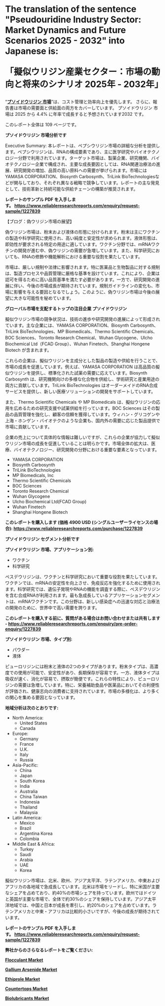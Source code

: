 <p><h1>The translation of the sentence "Pseudouridine Industry Sector: Market Dynamics and Future Scenarios 2025 - 2032" into Japanese is:

「擬似ウリジン産業セクター：市場の動向と将来のシナリオ 2025年 - 2032年」</h1></p><p>&ldquo;<strong><a href="https://www.reliableresearchreports.com/pseudouridine-r1227839?utm_campaign=107&utm_medium=9&utm_source=Github&utm_content=ia&utm_term=18032025&utm_id=pseudouridine">プソイドウリジン 市場</a></strong>&rdquo;は、コスト管理と効率向上を優先します。 さらに、報告書は市場の需要面と供給面の両方をカバーしています。 プソイドウリジン 市場は 2025 から 4.4% に年率で成長すると予想されています2032 です。</p>
<p>このレポート全体は 109 ページです。</p>
<p><strong>プソイドウリジン 市場分析です</strong></p>
<p><p>Executive Summary: 本レポートは、ペプシウリジン市場の詳細な分析を提供します。ペプシウリジンは、RNAの構成要素であり、主に医学研究やバイオテクノロジー分野で利用されています。ターゲット市場は、製薬企業、研究機関、バイオテクノロジー企業で構成され、主要な成長要因としては、RNA関連治療法の進展、研究開発の増加、品質の高い原料への需要が挙げられます。市場にはYAMASA CORPORATION、Biosynth Carbosynth、TriLink BioTechnologiesなどが関与しており、それぞれ異なる戦略で競争しています。レポートの主な発見として、技術革新と持続可能な供給チェーンの構築が推奨されます。</p></p>
<p><strong>レポートのサンプル PDF を入手します。&nbsp;<a href="https://www.reliableresearchreports.com/enquiry/request-sample/1227839?utm_campaign=107&utm_medium=9&utm_source=Github&utm_content=ia&utm_term=18032025&utm_id=pseudouridine">https://www.reliableresearchreports.com/enquiry/request-sample/1227839</a></strong></p>
<p><p>【ブログ：偽ウリジン市場の展望】</p><p>偽ウリジン市場は、粉末および液体の形態に分けられます。粉末は主にワクチンの製造や科学研究に使用され、高い純度と安定性が求められます。液体形態は、即効性が要求される特定の用途に適しています。ワクチン分野では、mRNAワクチンの開発が進む中、偽ウリジンの需要が急増しています。また、科学研究においても、RNAの修飾や機能解析における重要な役割を果たしています。</p><p>市場は、厳しい規制や法律に影響されます。特に医薬品と生物製品に対する規制は、製造プロセスや品質管理に厳格な基準を設けています。これにより、企業は認可を得るために高い品質基準を満たす必要があります。一方で、研究開発の進展に伴い、今後の市場成長が期待されています。規制ガイドラインの変化も、市場に影響を与える要因となるでしょう。このように、偽ウリジン市場は今後の展望に大きな可能性を秘めています。</p></p>
<p><strong>グローバル市場を支配するトップの注目企業 プソイドウリジン</strong></p>
<p><p>擬似ウリジン市場の競争状況は、技術の進歩や研究開発の進展によって形成されています。主な企業には、YAMASA CORPORATION、Biosynth Carbosynth、TriLink BioTechnologies、MP Biomedicals、Thermo Scientific Chemicals、BOC Sciences、Toronto Research Chemical、Wuhan Glycogene、Ulcho Biochemical Ltd（FCAD Group）、Wuhan Finetech、Shanghai Hongene Biotech が含まれます。</p><p>これらの企業は、擬似ウリジンを主成分とした製品の製造や供給を行うことで、市場の成長を促進しています。例えば、YAMASA CORPORATION は高品質の擬似ウリジンを提供し、標準化された試薬の需要に応えています。Biosynth Carbosynth は、研究機関向けの多様な化合物を供給し、学術研究と産業用途の両方に貢献しています。TriLink BioTechnologies はオーダーメイドのRNA合成サービスを提供し、新しい医療ソリューションの開発をサポートしています。</p><p>また、Thermo Scientific Chemicals や MP Biomedicals は、擬似ウリジンの応用を広めるための研究支援や試薬供給を行っています。BOC Sciences はその製品の品質管理を強化し、顧客の信頼を獲得しています。ウィハン・グリコゲンや上海・ホンゲン・バイオテクのような企業も、国内外の需要に応じた製品提供で市場に貢献しています。</p><p>企業の売上について具体的な情報は難しいですが、これらの企業が協力して擬似ウリジン市場の成長を促進していることは明らかです。市場全体の拡大は、医療、バイオテクノロジー、研究開発の分野における重要な要素となっています。</p></p>
<p><ul><li>YAMASA CORPORATION</li><li>Biosynth Carbosynth</li><li>TriLink BioTechnologies</li><li>MP Biomedicals, Inc</li><li>Thermo Scientific Chemicals</li><li>BOC Sciences</li><li>Toronto Research Chemical</li><li>Wuhan Glycogene</li><li>Ulcho Biochemical Ltd(FCAD Group)</li><li>Wuhan Finetech</li><li>Shanghai Hongene Biotech</li></ul></p>
<p><strong>このレポートを購入します (価格 4900 USD (シングルユーザーライセンスの場合):&nbsp;<a href="https://www.reliableresearchreports.com/purchase/1227839?utm_campaign=107&utm_medium=9&utm_source=Github&utm_content=ia&utm_term=18032025&utm_id=pseudouridine">https://www.reliableresearchreports.com/purchase/1227839</a></strong></p>
<p><strong>プソイドウリジン セグメント分析です</strong></p>
<p><strong>プソイドウリジン 市場、アプリケーション別:</strong></p>
<p><ul><li>ワクチン</li><li>科学研究</li></ul></p>
<p><p>ペスデウリジンは、ワクチンと科学研究において重要な役割を果たしています。ワクチンでは、mRNAの安定性を向上させ、免疫反応を強化するために使用されます。科学研究では、遺伝子発現やRNAの機能を調査する際に、ペスデウリジンを含む合成RNAが利用されます。最も急成長しているアプリケーションセグメントは、mRNAワクチンです。この分野は、新しい感染症への迅速な対応と治療法の開発のために、世界中で高い需要を誇ります。</p></p>
<p><strong>このレポートを購入する前に、質問がある場合はお問い合わせまたは共有します - <a href="https://www.reliableresearchreports.com/enquiry/pre-order-enquiry/1227839?utm_campaign=107&utm_medium=9&utm_source=Github&utm_content=ia&utm_term=18032025&utm_id=pseudouridine">https://www.reliableresearchreports.com/enquiry/pre-order-enquiry/1227839</a></strong></p>
<p><strong>プソイドウリジン 市場、タイプ別:</strong></p>
<p><ul><li>パウダー</li><li>液体</li></ul></p>
<p><p>ピューロリジンには粉末と液体の2つのタイプがあります。粉末タイプは、高濃度での使用が可能で、安定性があり、長期保存が容易です。一方、液体タイプは吸収が速く、消化が容易で、摂取が簡便です。これらの特性により、ピューロリジンの需要は急増しています。特に、栄養補助食品や医薬品においてその利便性が評価され、健康志向の消費者に支持されています。市場の多様化は、より多くの関心を集める要因となっています。</p></p>
<p><strong>地域分析は次のとおりです:</strong></p>
<p><ul>
    <li>
        North America:
        <ul>
            <li>United States</li>
            <li>Canada</li>
        </ul>
    </li>
    <li>
        Europe:
        <ul>
            <li>Germany</li>
            <li>France</li>
            <li>U.K.</li>
            <li>Italy</li>
            <li>Russia</li>
        </ul>
    </li>
    <li>
        Asia-Pacific:
        <ul>
            <li>China</li>
            <li>Japan</li>
            <li>South Korea</li>
            <li>India</li>
            <li>Australia</li>
            <li>China Taiwan</li>
            <li>Indonesia</li>
            <li>Thailand</li>
            <li>Malaysia</li>
        </ul>
    </li>
    <li>
        Latin America:
        <ul>
            <li>Mexico</li>
            <li>Brazil</li>
            <li>Argentina Korea</li>
            <li>Colombia</li>
        </ul>
    </li>
    <li>
        Middle East & Africa:
        <ul>
            <li>Turkey</li>
            <li>Saudi</li>
            <li>Arabia</li>
            <li>UAE</li>
            <li>Korea</li>
        </ul>
    </li>
    </ul></p>
<p><p>擬似ウリジン市場は、北米、欧州、アジア太平洋、ラテンアメリカ、中東およびアフリカの各地域で急成長しています。北米は市場をリードし、特に米国が主要なシェアを占めており、約40%の市場シェアを持っています。欧州ではドイツと英国が主要な市場で、全体で約30%のシェアを保持しています。アジア太平洋地域では、中国と日本が成長を牽引し、約20%のシェアを占めています。ラテンアメリカと中東・アフリカは比較的小さいですが、今後の成長が期待されています。</p></p>
<p><strong>レポートのサンプル PDF を入手します。&nbsp;<a href="https://www.reliableresearchreports.com/enquiry/request-sample/1227839?utm_campaign=107&utm_medium=9&utm_source=Github&utm_content=ia&utm_term=18032025&utm_id=pseudouridine">https://www.reliableresearchreports.com/enquiry/request-sample/1227839</a></strong></p>
<p><strong></strong></p>
<p><strong></strong></p>
<p><strong></strong></p>
<p><strong></strong></p>
<p><strong>弊社からのさらなるレポートをご覧ください:</strong></p>
<p><strong><p><a href="https://github.com/reahmmunises/Market-Research-Report-List-1/blob/main/flocculant-market.md?utm_campaign=107&utm_medium=9&utm_source=Github&utm_content=ia&utm_term=18032025&utm_id=pseudouridine">Flocculant Market</a></p><p><a href="https://github.com/siertnamba7u/Market-Research-Report-List-1/blob/main/gallium-arsenide-market.md?utm_campaign=107&utm_medium=9&utm_source=Github&utm_content=ia&utm_term=18032025&utm_id=pseudouridine">Gallium Arsenide Market</a></p><p><a href="https://github.com/jugutstam/Market-Research-Report-List-1/blob/main/ethiprole-market.md?utm_campaign=107&utm_medium=9&utm_source=Github&utm_content=ia&utm_term=18032025&utm_id=pseudouridine">Ethiprole Market</a></p><p><a href="https://github.com/zakkistuey/Market-Research-Report-List-1/blob/main/countertops-market.md?utm_campaign=107&utm_medium=9&utm_source=Github&utm_content=ia&utm_term=18032025&utm_id=pseudouridine">Countertops Market</a></p><p><a href="https://github.com/pilukypalis/Market-Research-Report-List-1/blob/main/biolubricants-market.md?utm_campaign=107&utm_medium=9&utm_source=Github&utm_content=ia&utm_term=18032025&utm_id=pseudouridine">Biolubricants Market</a></p></strong></p>